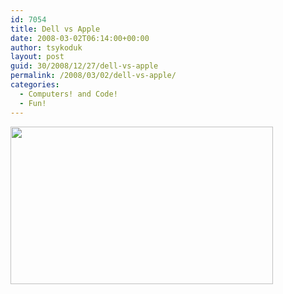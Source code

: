 ```yaml
---
id: 7054
title: Dell vs Apple
date: 2008-03-02T06:14:00+00:00
author: tsykoduk
layout: post
guid: 30/2008/12/27/dell-vs-apple
permalink: /2008/03/02/dell-vs-apple/
categories:
  - Computers! and Code!
  - Fun!
---
```

<img class="aligncenter" src="https://greg.nokes.name/assets/2008/3/2/cQabNGVQIvrsACFGdd.jpg" alt="" width="420" height="252" />